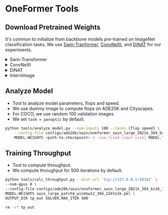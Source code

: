 # OneFormer Tools

## Download Pretrained Weights

It's common to initialize from backbone models pre-trained on ImageNet classification tasks. We use [Swin-Tranformer](https://github.com/microsoft/Swin-Transformer), [ConvNeXt](https://github.com/facebookresearch/ConvNeXt), and [DiNAT](https://github.com/SHI-Labs/Neighborhood-Attention-Transformer) for our experiments.

<details>
<summary>Swin-Transformer</summary>

- [Official Repo](https://github.com/microsoft/Swin-Transformer)
- `convert-pretrained-model-to-d2.py`: Tool to convert Swin Transformer pre-trained weights for D2.

    ```bash
    pip install timm

    wget https://github.com/SwinTransformer/storage/releases/download/v1.0.0/swin_large_patch4_window12_384_22k.pth
    python tools/convert-pretrained-model-to-d2.py swin_large_patch4_window12_384_22k.pth swin_large_patch4_window12_384_22k.pkl

    wget https://github.com/SwinTransformer/storage/releases/download/v1.0.0/swin_large_patch4_window12_384_22kto1k.pth
    python tools/convert-pretrained-model-to-d2.py swin_large_patch4_window12_384_22kto1k.pth swin_large_patch4_window12_384_22kto1k.pkl
    ```

</details>

<details>
<summary>ConvNeXt</summary>

- [Official Repo](https://github.com/facebookresearch/ConvNeXt)
- `convert-pretrained-model-to-d2.py`: Tool to convert ConvNeXt pre-trained weights for D2.

    ```bash
    wget https://dl.fbaipublicfiles.com/convnext/convnext_large_22k_1k_384.pth
    python tools/convert-pretrained-model-to-d2.py convnext_large_22k_1k_384.pth convnext_large_22k_1k_384.pkl

    wget https://dl.fbaipublicfiles.com/convnext/convnext_xlarge_22k_1k_384_ema.pth
    python tools/convert-pretrained-model-to-d2.py convnext_xlarge_22k_1k_384_ema.pth convnext_xlarge_22k_1k_384_ema.pkl
    ```

</details>

<details>
<summary>DiNAT</summary>

- [Official Repo](https://github.com/SHI-Labs/Neighborhood-Attention-Transformer)
- `convert-pretrained-nat-model-to-d2.py`: Tool to convert DiNAT pre-trained weights for D2.

    ```bash
    wget https://shi-labs.com/projects/dinat/checkpoints/imagenet1k/dinat_large_in22k_in1k_384_11x11.pth
    python tools/convert-pretrained-nat-model-to-d2.py dinat_large_in22k_in1k_384_11x11.pth dinat_large_in22k_in1k_384_11x11.pkl

    wget https://shi-labs.com/projects/dinat/checkpoints/imagenet22k/dinat_large_in22k_224.pth
    python tools/convert-pretrained-nat-model-to-d2.py dinat_large_in22k_224.pth dinat_large_in22k_224.pkl
    ```
    
</details>

<details>
<summary>InternImage</summary>

- [Official Repo](https://github.com/OpenGVLab/InternImage)
- `convert-pretrained-model-to-d2.py`: Tool to convert InternImage pre-trained weights for D2.

    ```bash
    wget https://huggingface.co/OpenGVLab/InternImage/resolve/main/internimage_h_jointto22k_384.pth
    python tools/convert-pretrained-model-to-d2.py internimage_h_jointto22k_384.pth internimage_h_jointto22k_384.pkl
    ```

</details>

## Analyze Model

- Tool to analyze model parameters, flops and speed.
- We use dummy image to compute flops on ADE20K and Cityscapes.
- For COCO, we use random 100 validation images.
- We set `task = panoptic` by default.

```bash
python tools/analyze_model.py --num-inputs 100 --tasks [flop speed] \
    --config-file configs/ade20k/swin/oneformer_swin_large_IN21k_384_bs16_160k.yaml \
    MODEL.WEIGHTS <path-to-checkpoint> [--use-fixed-input-size] MODEL.TEST.SEMANTIC_ON False MODEL.TEST.INSTANCE_ON False
```

## Training Throughput

- Tool to compute throughput.
- We compute throughput for 500 iterations by default.

```bash
python tools/calc_throughput.py --dist-url 'tcp://127.0.0.1:50162' \
--num-gpus 8 \
--config-file configs/ade20k/swin/oneformer_swin_large_IN21k_384_bs16_160k.yaml \
MODEL.WEIGHTS swin_large_patch4_window12_384_22kto1k.pkl \
OUTPUT_DIR tp_out SOLVER.MAX_ITER 500

rm -rf tp_out
```
